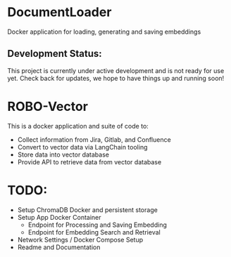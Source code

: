 # DocumentLoader
Docker application for loading, generating and saving embeddings

## Development Status:
This project is currently under active development and is not ready for use yet. Check back for updates, we hope to have things up and running soon!

# ROBO-Vector

This is a docker application and suite of code to:
- Collect information from Jira, Gitlab, and Confluence
- Convert to vector data via LangChain tooling
- Store data into vector database
- Provide API to retrieve data from vector database

# TODO:
- Setup ChromaDB Docker and persistent storage
- Setup App Docker Container
    - Endpoint for Processing and Saving Embedding
    - Endpoint for Embedding Search and Retrieval
- Network Settings / Docker Compose Setup
-  Readme and Documentation
